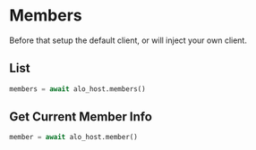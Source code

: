 # Members

Before that setup the default client, or will inject your own client.

## List

```python
members = await alo_host.members()
```

## Get Current Member Info

```python
member = await alo_host.member()
```
